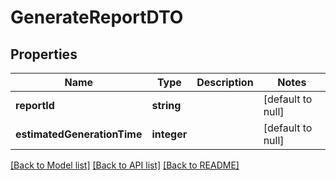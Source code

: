 # GenerateReportDTO

## Properties
Name | Type | Description | Notes
------------ | ------------- | ------------- | -------------
**reportId** | **string** |  | [default to null]
**estimatedGenerationTime** | **integer** |  | [default to null]

[[Back to Model list]](../README.md#documentation-for-models) [[Back to API list]](../README.md#documentation-for-api-endpoints) [[Back to README]](../README.md)


